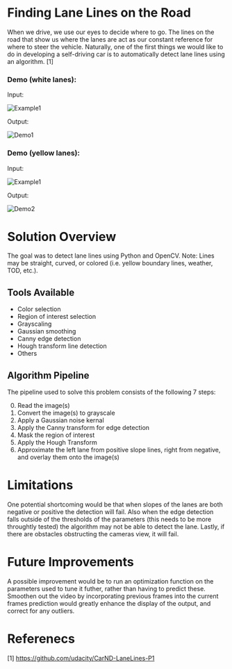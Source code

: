 # **Finding Lane Lines on the Road**

When we drive, we use our eyes to decide where to go. The lines on the road that show us where the lanes are act as our constant reference for where to steer the vehicle. Naturally, one of the first things we would like to do in developing a self-driving car is to automatically detect lane lines using an algorithm. [1]

### Demo (white lanes):

Input:

![Example1](example1.gif)

Output:

![Demo1](demo1.gif)

### Demo (yellow lanes):

Input:

![Example1](example2.gif)

Output:

![Demo2](demo2.gif)

# Solution Overview

The goal was to detect lane lines using Python and OpenCV. Note: Lines may be straight, curved, or colored (i.e. yellow boundary lines, weather, TOD, etc.).

## Tools Available

* Color selection
* Region of interest selection
* Grayscaling
* Gaussian smoothing
* Canny edge detection
* Hough transform line detection
* Others

## Algorithm Pipeline

The pipeline used to solve this problem consists of the following 7 steps:

0. Read the image(s)
1. Convert the image(s) to grayscale
2. Apply a Gaussian noise kernal
3. Apply the Canny transform for edge detection
4. Mask the region of interest
5. Apply the Hough Transform
6. Approximate the left lane from positive slope lines, right from negative, and overlay them onto the image(s)

# Limitations

One potential shortcoming would be that when slopes of the lanes are both negative or positive the detection will fail. Also when the edge detection falls outside of the thresholds of the parameters (this needs to be more throughtly tested) the algorithm may not be able to detect the lane. Lastly, if there are obstacles obstructing the cameras view, it will fail.

# Future Improvements

A possible improvement would be to run an optimization function on the parameters used to tune it futher, rather than having to predict these. Smoothen out the video by incorporating previous frames into the current frames prediction would greatly enhance the display of the output, and correct for any outliers.

# Referenecs
[1] https://github.com/udacity/CarND-LaneLines-P1
